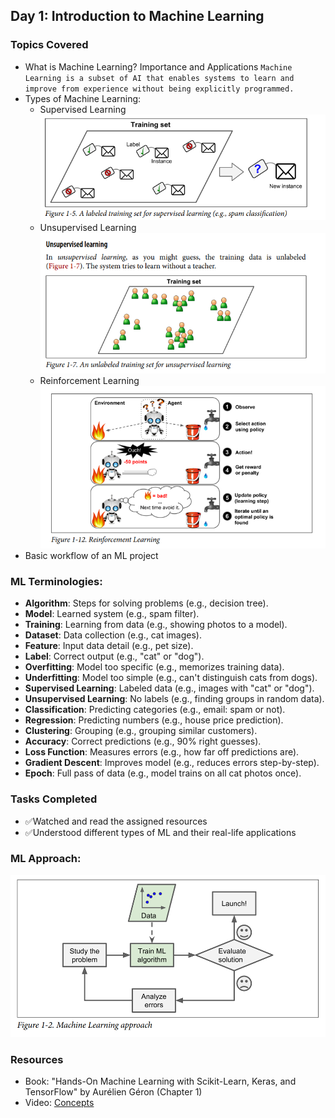 ## Day 1: Introduction to Machine Learning

### Topics Covered
- What is Machine Learning? Importance and Applications
   `Machine Learning is a subset of AI that enables systems to learn and improve from experience without being explicitly programmed.`
- Types of Machine Learning:
  - Supervised Learning 
  ![](images/supervised_learning.png)
  - Unsupervised Learning![](images/unsupervised_learning.png)
  - Reinforcement Learning![](images/reinforcement_learning.png)
- Basic workflow of an ML project
### ML Terminologies:
- **Algorithm**: Steps for solving problems (e.g., decision tree).
- **Model**: Learned system (e.g., spam filter).
- **Training**: Learning from data (e.g., showing photos to a model).
- **Dataset**: Data collection (e.g., cat images).
- **Feature**: Input data detail (e.g., pet size).
- **Label**: Correct output (e.g., "cat" or "dog").
- **Overfitting**: Model too specific (e.g., memorizes training data).
- **Underfitting**: Model too simple (e.g., can't distinguish cats from dogs).
- **Supervised Learning**: Labeled data (e.g., images with "cat" or "dog").
- **Unsupervised Learning**: No labels (e.g., finding groups in random data).
- **Classification**: Predicting categories (e.g., email: spam or not).
- **Regression**: Predicting numbers (e.g., house price prediction).
- **Clustering**: Grouping (e.g., grouping similar customers).
- **Accuracy**: Correct predictions (e.g., 90% right guesses).
- **Loss Function**: Measures errors (e.g., how far off predictions are).
- **Gradient Descent**: Improves model (e.g., reduces errors step-by-step).
- **Epoch**: Full pass of data (e.g., model trains on all cat photos once).
### Tasks Completed
- ✅Watched and read the assigned resources
- ✅Understood different types of ML and their real-life applications
### ML Approach:
![figure](images/mlapproach.png)
### Resources
- Book: "Hands-On Machine Learning with Scikit-Learn, Keras, and TensorFlow" by Aurélien Géron (Chapter 1)
- Video: [Concepts](https://www.youtube.com/watch?v=ukzFI9rgwfU)
